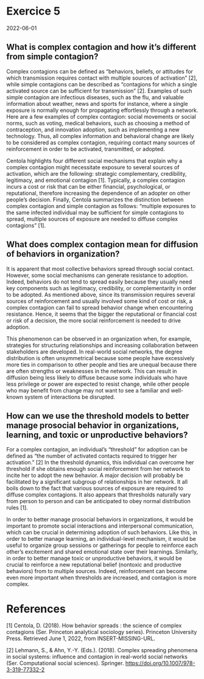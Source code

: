 Exercice 5
================
2022-06-01

## What is complex contagion and how it’s different from simple contagion?

Complex contagions can be defined as “behaviors, beliefs, or attitudes
for which transmission requires contact with multiple sources of
activation” \[2\], while simple contagions can be described as
“contagions for which a single activated source can be sufficient for
transmission” \[2\]. Examples of such simple contagion are infectious
diseases, such as the flu, and valuable information about weather, news
and sports for instance, where a single exposure is normally enough for
propagating effortlessly through a network. Here are a few examples of
complex contagion: social movements or social norms, such as voting,
medical behaviors, such as choosing a method of contraception, and
innovation adoption, such as implementing a new technology. Thus, all
complex information and behavioral change are likely to be considered as
complex contagion, requiring contact many sources of reinforcement in
order to be activated, transmitted, or adopted.

Centola highlights four different social mechanisms that explain why a
complex contagion might necessitate exposure to several sources of
activation, which are the following: strategic complementary,
credibility, legitimacy, and emotional contagion \[1\]. Typically, a
complex contagion incurs a cost or risk that can be either financial,
psychological, or reputational, therefore increasing the dependence of
an adopter on other people’s decision. Finally, Centola summarizes the
distinction between complex contagion and simple contagion as follows:
“multiple exposures to the same infected individual may be sufficient
for simple contagions to spread, multiple sources of exposure are needed
to diffuse complex contagions” \[1\].

## What does complex contagion mean for diffusion of behaviors in organization?

It is apparent that most collective behaviors spread through social
contact. However, some social mechanisms can generate resistance to
adoption. Indeed, behaviors do not tend to spread easily because they
usually need key components such as legitimacy, credibility, or
complementarity in order to be adopted. As mentioned above, since its
transmission requires several sources of reinforcement and usually
involved some kind of cost or risk, a complex contagion can fail to
spread behavior change when encountering resistance. Hence, it seems
that the bigger the reputational or financial cost or risk of a
decision, the more social reinforcement is needed to drive adoption.

This phenomenon can be observed in an organization when, for example,
strategies for structuring relationships and increasing collaboration
between stakeholders are developed. In real-world social networks, the
degree distribution is often unsymmetrical because some people have
excessively more ties in comparison to other people and ties are unequal
because there are often strengths or weaknesses in the network. This can
result in diffusion being less likely to diffuse because some
individuals who have less privilege or power are expected to resist
change, while other people who may benefit from change may not want to
see a familiar and well-known system of interactions be disrupted.

## How can we use the threshold models to better manage prosocial behavior in organizations, learning, and toxic or unproductive behaviors?

For a complex contagion, an individual’s “threshold” for adoption can be
defined as “the number of activated contacts required to trigger her
activation.” \[2\] In the threshold dynamics, this individual can
overcome her threshold if she obtains enough social reinforcement from
her network to incite her to adopt the new behavior. A major decision
will probably be facilitated by a significant subgroup of relationships
in her network. It all boils down to the fact that various sources of
exposure are required to diffuse complex contagions. It also appears
that thresholds naturally vary from person to person and can be
anticipated to obey normal distribution rules \[1\].

In order to better manage prosocial behaviors in organizations, it would
be important to promote social interactions and interpersonal
communication, which can be crucial in determining adoption of such
behaviors. Like this, in order to better manage learning, an
individual-level mechanism, it would be useful to organize group
sessions or gatherings for people to reinforce each other’s excitement
and shared emotional state over their learnings. Similarly, in order to
better manage toxic or unproductive behaviors, it would be crucial to
reinforce a new reputational belief (nontoxic and productive behaviors)
from to multiple sources. Indeed, reinforcement can become even more
important when thresholds are increased, and contagion is more complex.

# References

\[1\] Centola, D. (2018). How behavior spreads : the science of complex
contagions (Ser. Princeton analytical sociology series). Princeton
University Press. Retrieved June 1, 2022, from INSERT-MISSING-URL.

\[2\] Lehmann, S., & Ahn, Y.-Y. (Eds.). (2018). Complex spreading
phenomena in social systems: influence and contagion in real-world
social networks (Ser. Computational social sciences). Springer.
<https://doi.org/10.1007/978-3-319-77332-2>
